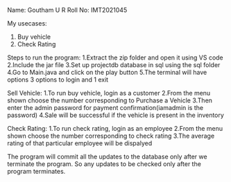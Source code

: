 Name: Goutham U R
Roll No: IMT2021045

My usecases:
1. Buy vehicle
2. Check Rating

Steps to run the program:
1.Extract the zip folder and open it using VS code
2.Include the jar file
3.Set up projectdb database in sql using the sql folder
4.Go to Main.java and click on the play button
5.The terminal will have options 3 options to login and 1 exit

Sell Vehicle:
1.To run buy vehicle, login as a customer
2.From the menu shown choose the number corresponding to Purchase a Vehicle
3.Then enter the admin password for payment confirmation(iamadmin is the password)
4.Sale will be successful if the vehicle is present in the inventory

Check Rating:
1.To run check rating, login as an employee
2.From the menu shown choose the number corresponding to check rating
3.The average rating of that particular employee will be dispalyed

The program will commit all the updates to the database only after we terminate the 
program. So any updates to be checked only after the program terminates.


